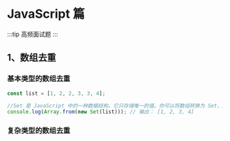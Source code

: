 # JavaScript 篇

:::tip
高频面试题
:::

## 1、数组去重

### 基本类型的数组去重

```javascript
const list = [1, 2, 2, 3, 3, 4];

//Set 是 JavaScript 中的一种数据结构，它只存储唯一的值。你可以将数组转换为 Set，然后再将 Set 转换回数组，这样就可以去除重复的元素。
console.log(Array.from(new Set(list))); // 输出： [1, 2, 3, 4]
```

### 复杂类型的数组去重

